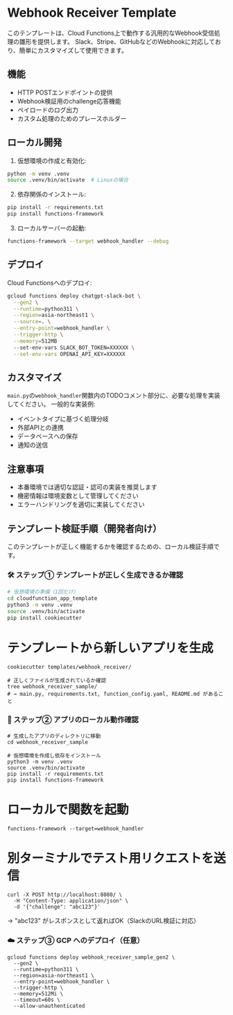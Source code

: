 # Webhook Receiver Template

このテンプレートは、Cloud Functions上で動作する汎用的なWebhook受信処理の雛形を提供します。
Slack、Stripe、GitHubなどのWebhookに対応しており、簡単にカスタマイズして使用できます。

## 機能

- HTTP POSTエンドポイントの提供
- Webhook検証用のchallenge応答機能
- ペイロードのログ出力
- カスタム処理のためのプレースホルダー

## ローカル開発

1. 仮想環境の作成と有効化:
```bash
python -m venv .venv
source .venv/bin/activate  # Linuxの場合
```

2. 依存関係のインストール:
```bash
pip install -r requirements.txt
pip install functions-framework
```

3. ローカルサーバーの起動:
```bash
functions-framework --target webhook_handler --debug
```

## デプロイ

Cloud Functionsへのデプロイ:

```bash
gcloud functions deploy chatgpt-slack-bot \
  --gen2 \
  --runtime=python311 \
  --region=asia-northeast1 \
  --source=. \
  --entry-point=webhook_handler \
  --trigger-http \
  --memory=512MB
  --set-env-vars SLACK_BOT_TOKEN=XXXXXX \
  --set-env-vars OPENAI_API_KEY=XXXXXX
```

## カスタマイズ

`main.py`の`webhook_handler`関数内のTODOコメント部分に、必要な処理を実装してください。
一般的な実装例:

- イベントタイプに基づく処理分岐
- 外部APIとの連携
- データベースへの保存
- 通知の送信

## 注意事項

- 本番環境では適切な認証・認可の実装を推奨します
- 機密情報は環境変数として管理してください
- エラーハンドリングを適切に実装してください 


## テンプレート検証手順（開発者向け）

このテンプレートが正しく機能するかを確認するための、ローカル検証手順です。

### 🛠 ステップ① テンプレートが正しく生成できるか確認

```bash
# 仮想環境の準備（1回だけ）
cd cloudfunction_app_template
python3 -m venv .venv
source .venv/bin/activate
pip install cookiecutter
```

# テンプレートから新しいアプリを生成
```
cookiecutter templates/webhook_receiver/

# 正しくファイルが生成されているか確認
tree webhook_receiver_sample/
# → main.py, requirements.txt, function_config.yaml, README.md があること
```

### 🧪 ステップ② アプリのローカル動作確認
```
# 生成したアプリのディレクトリに移動
cd webhook_receiver_sample
```

```
# 仮想環境を作成し依存をインストール
python3 -m venv .venv
source .venv/bin/activate
pip install -r requirements.txt
pip install functions-framework
```

# ローカルで関数を起動
```
functions-framework --target=webhook_handler
```

# 別ターミナルでテスト用リクエストを送信
```
curl -X POST http://localhost:8080/ \
  -H "Content-Type: application/json" \
  -d '{"challenge": "abc123"}'
```
→ "abc123" がレスポンスとして返ればOK（SlackのURL検証に対応）

### ☁️ ステップ③ GCP へのデプロイ（任意）
```
gcloud functions deploy webhook_receiver_sample_gen2 \
  --gen2 \
  --runtime=python311 \
  --region=asia-northeast1 \
  --entry-point=webhook_handler \
  --trigger-http \
  --memory=512Mi \
  --timeout=60s \
  --allow-unauthenticated
```


